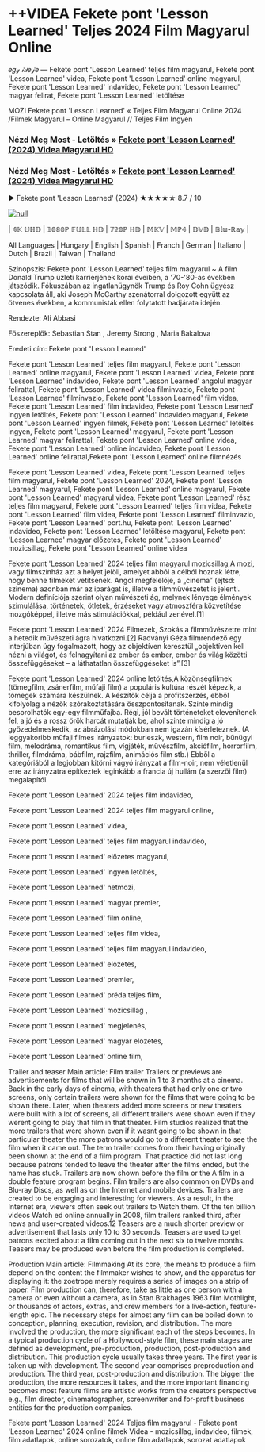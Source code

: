 # ++VIDEA Fekete pont 'Lesson Learned' Teljes 2024 Film Magyarul Online
𝑒𝑔𝓎 𝒾𝒹𝑒𝒿𝑒 — Fekete pont 'Lesson Learned' teljes film magyarul, Fekete pont 'Lesson Learned' videa, Fekete pont 'Lesson Learned' online magyarul, Fekete pont 'Lesson Learned' indavideo, Fekete pont 'Lesson Learned' magyar felirat, Fekete pont 'Lesson Learned' letöltése

MOZI Fekete pont 'Lesson Learned' « Teljes Film Magyarul Online 2024 /Filmek Magyarul – Online Magyarul // Teljes Film Ingyen

### Nézd Meg Most - Letöltés » [Fekete pont 'Lesson Learned' (2024) Videa Magyarul HD](http://love-4k.com/hu/movie/1309745/lesson-learned.github)

### Nézd Meg Most - Letöltés » [Fekete pont 'Lesson Learned' (2024) Videa Magyarul HD](http://love-4k.com/hu/movie/1309745/lesson-learned.github)

▶️ Fekete pont 'Lesson Learned' (2024) ★★★★☆ 8.7 / 10

[![null](https://static.wixstatic.com/media/855a25_043b5abeb4ae4d35ac003198e7fe56ed~mv2.gif)](http://love-4k.com/hu/movie/1309745/lesson-learned.github)


| 𝟜𝕂 𝕌ℍ𝔻 | 𝟙𝟘𝟠𝟘ℙ 𝔽𝕌𝕃𝕃 ℍ𝔻 | 𝟟𝟚𝟘ℙ ℍ𝔻 | 𝕄𝕂𝕍 | 𝕄ℙ𝟜 | 𝔻𝕍𝔻 | 𝔹𝕝𝕦-ℝ𝕒𝕪 |

All Languages | Hungary | English | Spanish | Franch | German | Italiano | Dutch | Brazil | Taiwan | Thailand

Szinopszis: Fekete pont 'Lesson Learned' teljes film magyarul ~ A film Donald Trump üzleti karrierjének korai éveiben, a '70-'80-as években játszódik. Fókuszában az ingatlanügynök Trump és Roy Cohn ügyész kapcsolata áll, aki Joseph McCarthy szenátorral dolgozott együtt az ötvenes években, a kommunisták ellen folytatott hadjárata idején.

Rendezte: Ali Abbasi

Főszereplők: Sebastian Stan , Jeremy Strong , Maria Bakalova

Eredeti cím: Fekete pont 'Lesson Learned'

Fekete pont 'Lesson Learned' teljes film magyarul, Fekete pont 'Lesson Learned' online magyarul, Fekete pont 'Lesson Learned' videa, Fekete pont 'Lesson Learned' indavideo, Fekete pont 'Lesson Learned' angolul magyar felirattal, Fekete pont 'Lesson Learned' videa filminvazio, Fekete pont 'Lesson Learned' filminvazio, Fekete pont 'Lesson Learned' film videa, Fekete pont 'Lesson Learned' film indavideo, Fekete pont 'Lesson Learned' ingyen letöltés, Fekete pont 'Lesson Learned' indavideo magyarul, Fekete pont 'Lesson Learned' ingyen filmek, Fekete pont 'Lesson Learned' letöltés ingyen, Fekete pont 'Lesson Learned' magyarul, Fekete pont 'Lesson Learned' magyar felirattal, Fekete pont 'Lesson Learned' online videa, Fekete pont 'Lesson Learned' online indavideo, Fekete pont 'Lesson Learned' online felirattal,Fekete pont 'Lesson Learned' online filmnézés

Fekete pont 'Lesson Learned' videa, Fekete pont 'Lesson Learned' teljes film magyarul, Fekete pont 'Lesson Learned' 2024, Fekete pont 'Lesson Learned' magyarul, Fekete pont 'Lesson Learned' online magyarul, Fekete pont 'Lesson Learned' magyarul videa, Fekete pont 'Lesson Learned' rész teljes film magyarul, Fekete pont 'Lesson Learned' teljes film videa, Fekete pont 'Lesson Learned' film videa, Fekete pont 'Lesson Learned' filminvazio, Fekete pont 'Lesson Learned' port.hu, Fekete pont 'Lesson Learned' indavideo, Fekete pont 'Lesson Learned' letöltése magyarul, Fekete pont 'Lesson Learned' magyar előzetes, Fekete pont 'Lesson Learned' mozicsillag, Fekete pont 'Lesson Learned' online videa

Fekete pont 'Lesson Learned' 2024 teljes film magyarul mozicsillag,A mozi, vagy filmszínház azt a helyet jelöli, amelyet abból a célból hoznak létre, hogy benne filmeket vetítsenek. Angol megfelelője, a „cinema” (ejtsd: szinema) azonban már az iparágat is, illetve a filmművészetet is jelenti. Modern definíciója szerint olyan művészeti ág, melynek lényege élmények szimulálása, történetek, ötletek, érzéseket vagy atmoszféra közvetítése mozgóképpel, illetve más stimulációkkal, például zenével.[1]

Fekete pont 'Lesson Learned' 2024 Filmezek, Szokás a filmművészetre mint a hetedik művészeti ágra hivatkozni.[2] Radványi Géza filmrendező egy interjúban úgy fogalmazott, hogy az objektíven keresztül „objektíven kell nézni a világot, és felnagyítani az ember és ember, ember és világ közötti összefüggéseket – a láthatatlan összefüggéseket is”.[3]

Fekete pont 'Lesson Learned' 2024 online letöltés,A közönségfilmek (tömegfilm, zsánerfilm, műfaji film) a populáris kultúra részét képezik, a tömegek számára készülnek. A készítők célja a profitszerzés, ebből kifolyólag a nézők szórakoztatására összpontosítanak. Szinte mindig besorolhatók egy-egy filmműfajba. Régi, jól bevált történeteket elevenítenek fel, a jó és a rossz örök harcát mutatják be, ahol szinte mindig a jó győzedelmeskedik, az ábrázolási módokban nem igazán kísérleteznek. (A leggyakoribb műfaji filmes irányzatok: burleszk, western, film noir, bűnügyi film, melodráma, romantikus film, vígjáték, művészfilm, akciófilm, horrorfilm, thriller, filmdráma, bábfilm, rajzfilm, animációs film stb.) Ebből a kategóriából a legjobban kitörni vágyó irányzat a film-noir, nem véletlenül erre az irányzatra építkeztek leginkább a francia új hullám (a szerzői film) megalapítói.

Fekete pont 'Lesson Learned' 2024 teljes film indavideo,

Fekete pont 'Lesson Learned' 2024 teljes film magyarul online,

Fekete pont 'Lesson Learned' videa,

Fekete pont 'Lesson Learned' teljes film magyarul indavideo,

Fekete pont 'Lesson Learned' előzetes magyarul,

Fekete pont 'Lesson Learned' ingyen letöltés,

Fekete pont 'Lesson Learned' netmozi,

Fekete pont 'Lesson Learned' magyar premier,

Fekete pont 'Lesson Learned' film online,

Fekete pont 'Lesson Learned' teljes film videa,

Fekete pont 'Lesson Learned' teljes film magyarul indavideo,

Fekete pont 'Lesson Learned' elozetes,

Fekete pont 'Lesson Learned' premier,

Fekete pont 'Lesson Learned' préda teljes film,

Fekete pont 'Lesson Learned' mozicsillag ,

Fekete pont 'Lesson Learned' megjelenés,

Fekete pont 'Lesson Learned' magyar elozetes,

Fekete pont 'Lesson Learned' online film,

Trailer and teaser Main article: Film trailer Trailers or previews are advertisements for films that will be shown in 1 to 3 months at a cinema. Back in the early days of cinema, with theaters that had only one or two screens, only certain trailers were shown for the films that were going to be shown there. Later, when theaters added more screens or new theaters were built with a lot of screens, all different trailers were shown even if they werent going to play that film in that theater. Film studios realized that the more trailers that were shown even if it wasnt going to be shown in that particular theater the more patrons would go to a different theater to see the film when it came out. The term trailer comes from their having originally been shown at the end of a film program. That practice did not last long because patrons tended to leave the theater after the films ended, but the name has stuck. Trailers are now shown before the film or the A film in a double feature program begins. Film trailers are also common on DVDs and Blu-ray Discs, as well as on the Internet and mobile devices. Trailers are created to be engaging and interesting for viewers. As a result, in the Internet era, viewers often seek out trailers to Watch them. Of the ten billion videos Watch ed online annually in 2008, film trailers ranked third, after news and user-created videos.12 Teasers are a much shorter preview or advertisement that lasts only 10 to 30 seconds. Teasers are used to get patrons excited about a film coming out in the next six to twelve months. Teasers may be produced even before the film production is completed.

Production Main article: Filmmaking At its core, the means to produce a film depend on the content the filmmaker wishes to show, and the apparatus for displaying it: the zoetrope merely requires a series of images on a strip of paper. Film production can, therefore, take as little as one person with a camera or even without a camera, as in Stan Brakhages 1963 film Mothlight, or thousands of actors, extras, and crew members for a live-action, feature-length epic. The necessary steps for almost any film can be boiled down to conception, planning, execution, revision, and distribution. The more involved the production, the more significant each of the steps becomes. In a typical production cycle of a Hollywood-style film, these main stages are defined as development, pre-production, production, post-production and distribution. This production cycle usually takes three years. The first year is taken up with development. The second year comprises preproduction and production. The third year, post-production and distribution. The bigger the production, the more resources it takes, and the more important financing becomes most feature films are artistic works from the creators perspective e.g., film director, cinematographer, screenwriter and for-profit business entities for the production companies.

Fekete pont 'Lesson Learned' 2024 Teljes film magyarul - Fekete pont 'Lesson Learned' 2024 online filmek Videa - mozicsillag, indavideo, filmek, film adatlapok, online sorozatok, online film adatlapok, sorozat adatlapok
